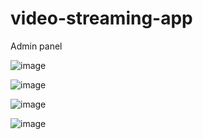 # video-streaming-app

Admin panel

![image](https://github.com/Asadullah-nadeem/video-streaming-app/assets/88024587/e8d3ec82-c94a-4168-a1a6-31a884b560d2)


![image](https://github.com/Asadullah-nadeem/video-streaming-app/assets/88024587/9d60b0a9-91c4-4b0b-993f-65baadee2bfb)

![image](https://github.com/Asadullah-nadeem/video-streaming-app/assets/88024587/6b7a23be-c1cd-47c9-ae8f-6badd486f348)

![image](https://github.com/Asadullah-nadeem/video-streaming-app/assets/88024587/73aede4b-d587-4cd0-968e-9d84a47282cb)
